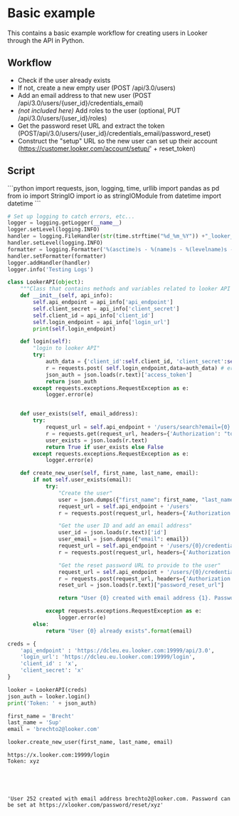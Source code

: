 <h1>Basic example</h1>

This contains a basic example workflow for creating users in Looker through the API in Python.

<h2>Workflow</h2>

* Check if the user already exists
* If not, create a new empty user (POST /api/3.0/users)
* Add an email address to that new user (POST /api/3.0/users/{user_id}/credentials_email)
* _(not included here)_ Add roles to the user (optional, PUT /api/3.0/users/{user_id}/roles)
* Get the password reset URL and extract the token (POST/api/3.0/users/{user_id}/credentials_email/password_reset)
* Construct the "setup" URL so the new user can set up their account (https://customer.looker.com/account/setup/' + reset_token)


<h2>Script</h2>
```python
import requests, json, logging, time, urllib
import pandas as pd
from io import StringIO
import io as stringIOModule
from datetime import datetime
```


```python
# Set up logging to catch errors, etc...
logger = logging.getLogger(__name__)
logger.setLevel(logging.INFO)
handler = logging.FileHandler(str(time.strftime("%d_%m_%Y")) +"_looker_API_Calls" + ".log")
handler.setLevel(logging.INFO)
formatter = logging.Formatter('%(asctime)s - %(name)s - %(levelname)s - %(message)s')
handler.setFormatter(formatter)
logger.addHandler(handler)
logger.info('Testing Logs')
```


```python
class LookerAPI(object):
    """Class that contains methods and variables related to looker API authentication"""
    def __init__(self, api_info):
        self.api_endpoint = api_info['api_endpoint']
        self.client_secret = api_info['client_secret']
        self.client_id = api_info['client_id']
        self.login_endpoint = api_info['login_url']
        print(self.login_endpoint)

    def login(self):
        "login to looker API"
        try:
            auth_data = {'client_id':self.client_id, 'client_secret':self.client_secret}
            r = requests.post( self.login_endpoint,data=auth_data) # error handle here
            json_auth = json.loads(r.text)['access_token']
            return json_auth
        except requests.exceptions.RequestException as e:
            logger.error(e)


    def user_exists(self, email_address):
        try:
            request_url = self.api_endpoint + '/users/search?email={0}'.format(email_address)
            r = requests.get(request_url, headers={'Authorization': "token " + json_auth})
            user_exists = json.loads(r.text)
            return True if user_exists else False
        except requests.exceptions.RequestException as e:
            logger.error(e)

    def create_new_user(self, first_name, last_name, email):
        if not self.user_exists(email):
            try:
                "Create the user"
                user = json.dumps({"first_name": first_name, "last_name": last_name})
                request_url = self.api_endpoint + '/users'
                r = requests.post(request_url, headers={'Authorization': "token " + json_auth}, data=user)

                "Get the user ID and add an email address"
                user_id = json.loads(r.text)['id']
                user_email = json.dumps({"email": email})
                request_url = self.api_endpoint + '/users/{0}/credentials_email'.format(user_id)
                r = requests.post(request_url, headers={'Authorization': "token " + json_auth}, data=user_email)

                "Get the reset password URL to provide to the user"
                request_url = self.api_endpoint + '/users/{0}/credentials_email/password_reset'.format(user_id)
                r = requests.post(request_url, headers={'Authorization': "token " + json_auth}, data=user_email)
                reset_url = json.loads(r.text)["password_reset_url"]

                return "User {0} created with email address {1}. Password can be set at {2}".format(user_id, email, reset_url)

            except requests.exceptions.RequestException as e:
                logger.error(e)
        else:
            return "User {0} already exists".format(email)
```


```python
creds = {
    'api_endpoint' : 'https://dcleu.eu.looker.com:19999/api/3.0',
    'login_url': 'https://dcleu.eu.looker.com:19999/login',
    'client_id' : 'x',
    'client_secret': 'x'
}

looker = LookerAPI(creds)
json_auth = looker.login()
print('Token: ' + json_auth)

first_name = 'Brecht'
last_name = 'Sup'
email = 'brechto2@looker.com'

looker.create_new_user(first_name, last_name, email)
```

    https://x.looker.com:19999/login
    Token: xyz





    'User 252 created with email address brechto2@looker.com. Password can be set at https://xlooker.com/password/reset/xyz'




```python

```
